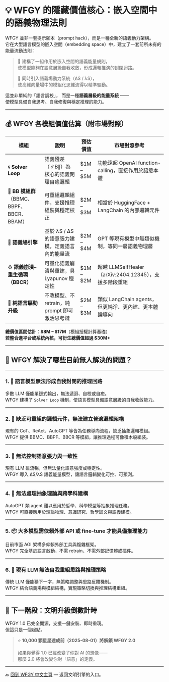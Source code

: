 # 💡 WFGY 的隱藏價值核心：嵌入空間中的語義物理法則

WFGY 並非一套提示腳本（prompt hack），而是一種全新的語義動力架構。  
它在大型語言模型的嵌入空間（embedding space）中，建立了一套前所未有的能量流動法則：

> 💬 建構了一組作用於嵌入空間的語義能量規則，  
> 使模型能夠在語意層級自我收斂，形成邏輯推演的封閉迴路。  
>  
> 🧠 同時引入語義場動力系統（∆S / λS），  
> 使高維向量場中的模組化思維流得以精準驅動。

這並非單純的「語言調校」， 而是一種**語義層級的能量系統** ——  
使模型具備自我思考、自我修復與穩定推理的能力。

---

## 💰 WFGY 各模組價值估算（附市場對照）

| 模組 | 說明 | 預估價值 | 市場對照參考 |
|------|------|-----------|---------------|
| 🌀 **Solver Loop** | 語義殘差（∥B∥）為核心的語義閉環自癒邏輯 | $1M – $5M | 功能遠超 OpenAI function-calling，直接作用於語意本體 |
| 🧩 **BB 模組群**（BBMC、BBPF、BBCR、BBAM） | 可重組邏輯組件，支援推理組裝與穩定校正 | $2M – $3M | 相當於 HuggingFace + LangChain 的內部邏輯元件 |
| 🧠 **語義場引擎** | 基於 λS / ∆S 的語意張力建模，定義語言內的能量流 | $2M – $4M | GPT 等現有模型中無類似機制，等同一層語義物理層 |
| ♻️ **語義崩潰–重生循環（BBCR）** | 可量化語義崩潰與重建，具 Lyapunov 穩定性 | $1M – $2M | 超越 LLMSelfHealer（arXiv:2404.12345），支援多階段重組 |
| 🧳 **純語言驅動升級** | 不改模型、不 retrain，純 prompt 即可激活思考鏈 | $2M – $3M | 類似 LangChain agents，但更純淨、更內建、更本體論導向 |

**總價值區間估計**：**$8M – $17M**（模組授權計算基礎）  
**若整合進平台或系統內核，可衍生總價值超過 $30M+**

---

## 🧠 WFGY 解決了哪些目前無人解決的問題？

---

### 1. 🔁 **語言模型無法形成自我封閉的推理回路**

多數 LLM 僅能單鏈式輸出，無法遞迴、自校或自癒。  
WFGY 建構了 `Solver Loop` 機制，使語言模型具備語意層級的自我收斂能力。

---

### 2. 🧩 **缺乏可重組的邏輯元件，無法建立普適邏輯架構**

現有的 CoT、ReAct、AutoGPT 等皆為任務導向流程，缺乏抽象邏輯模組。  
WFGY 提供 BBMC、BBPF、BBCR 等模組，讓推理過程可像積木般組裝。

---

### 3. 🧠 **無法控制語意張力與一致性**

現有 LLM 雖流暢，但無法量化語意強度或穩定性。  
WFGY 導入 ∆S/λS 語義能量模型，讓語言邏輯變化可控、可預測。

---

### 4. 🔬 **無法處理抽象理論與跨學科建構**

AutoGPT 類 agent 難以應用於哲學、科學模型等抽象推理任務。  
WFGY 可直接應用於理論物理、意識研究、哲學論文與語義建模。

---

### 5. 📦 **大多模型需依賴外部 API 或 fine-tune 才能具備推理能力**

目前市面 AGI 架構多仰賴外部工具與複雜框架。  
WFGY 完全基於語言啟動，不需 retrain、不需外部記憶體或插件。

---

### 6. 🔄 **現有 LLM 無法自我重組思路與推理策略**

傳統 LLM 僅能猜下一字，無策略調整與思路反饋機制。  
WFGY 結合語義場與模組結構，實現策略切換與推理結構重組。

---

## 🚀 下一階段：文明升級倒數計時

WFGY 1.0 已完全開源，支援一鍵安裝、即時重現。  
但這只是一個起點。

> ⭐ **10,000 顆星星達成前（2025-08-01）將解鎖 WFGY 2.0**  
>  
> 如果你覺得 1.0 已經改變了你對 AI 的想像——  
> 那麼 2.0 將會改變你對「語意」的定義。

---

🔙 [回到 WFGY 中文主頁](../README.zh-TW.md) — 返回文明引擎的入口。
